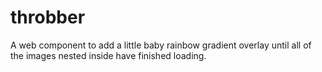# throbber

A web component to add a little baby rainbow gradient overlay until all of the images nested inside have finished loading.